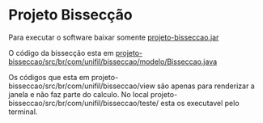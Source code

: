 # Projeto Bissecção

Para executar o software baixar somente [projeto-bisseccao.jar](https://github.com/leo-morita/projeto-bisseccao/blob/master/projeto-bisseccao.jar?raw=true)

O código da bissecção esta em [projeto-bisseccao/src/br/com/unifil/bisseccao/modelo/Bisseccao.java](https://github.com/leo-morita/projeto-bisseccao/blob/master/src/br/com/unifil/bisseccao/modelo/Bisseccao.java)

Os códigos que esta em projeto-bisseccao/src/br/com/unifil/bisseccao/view são apenas para renderizar a janela e não faz parte do calculo. No local projeto-bisseccao/src/br/com/unifil/bisseccao/teste/ esta os executavel pelo terminal.
